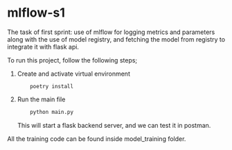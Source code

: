 # mlflow-s1
The task of first sprint: use of mlflow for logging metrics and parameters along with the use of model registry, and fetching the model from registry to integrate it with flask api.

To run this project, follow the following steps;
1. Create and activate virtual environment
    ```
        poetry install
    ```

2.  Run the main file
    ``` python
        python main.py
    ```

    This will start a flask backend server, and we can test it in postman.

All the training code can be found inside model_training folder.
